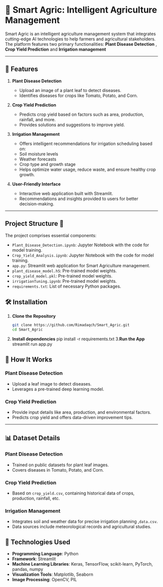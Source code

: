 # 🌾 Smart Agric: Intelligent Agriculture Management

Smart Agric is an intelligent agriculture management system that integrates cutting-edge AI technologies to help farmers and agricultural stakeholders. The platform features two primary functionalities: **Plant Disease Detection** , **Crop Yield Prediction** and **Irrigation management**

---

## 🚀 Features

1. **Plant Disease Detection**
   - Upload an image of a plant leaf to detect diseases.
   - Identifies diseases for crops like Tomato, Potato, and Corn.
   
2. **Crop Yield Prediction**
   - Predicts crop yield based on factors such as area, production, rainfall, and more.
   - Provides solutions and suggestions to improve yield.
3. **Irrigation Management**  
   - Offers intelligent recommendations for irrigation scheduling based on:  
   - Soil moisture levels  
   - Weather forecasts  
   - Crop type and growth stage  
   - Helps optimize water usage, reduce waste, and ensure healthy crop growth.  

4. **User-Friendly Interface**
   - Interactive web application built with Streamlit.
   - Recommendations and insights provided to users for better decision-making.


---

## Project Structure 📂

The project comprises essential components:

- `Plant_Disease_Detection.ipynb`: Jupyter Notebook with the code for model training.
- `Crop_Yield_Analysis.ipynb`: Jupyter Notebook with the code for model training.
- `app.py`: Streamlit web application for Smart Agriculture management.
- `plant_disease_model.h5`: Pre-trained model weights.
- `crop_yield_model.pkl`: Pre-trained model weights.
- `irrigationTuning.ipynb`: Pre-trained model weights.
- `requirements.txt`: List of necessary Python packages.

## 🛠️ Installation

1. **Clone the Repository**
   ```bash
   git clone https://github.com/Rimadaqch/Smart_Agric.git
   cd Smart_Agric
2. **Install dependencies**
   pip install -r requirements.txt
3.**Run the App**
   streamlit run app.py

## 🧪 How It Works

### Plant Disease Detection
- Upload a leaf image to detect diseases.
- Leverages a pre-trained deep learning model.

### Crop Yield Prediction
- Provide input details like area, production, and environmental factors.
- Predicts crop yield and offers data-driven improvement tips.

---

## 📊 Dataset Details

### Plant Disease Detection
- Trained on public datasets for plant leaf images.
- Covers diseases in Tomato, Potato, and Corn.

### Crop Yield Prediction
- Based on `crop_yield.csv`, containing historical data of crops, production, rainfall, etc.
### Irrigation Management  
- Integrates soil and weather data for precise irrigation planning ,`data.csv`.  
- Data sources include meteorological records and agricultural studies.
  

## 🔧 Technologies Used

- **Programming Language**: Python  
- **Framework**: Streamlit  
- **Machine Learning Libraries**: Keras, TensorFlow, scikit-learn, PyTorch, pandas, numpy  
- **Visualization Tools**: Matplotlib, Seaborn  
- **Image Processing**: OpenCV, PIL  


  

